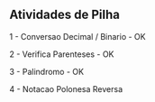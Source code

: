 Atividades de Pilha
-------------------

  1 -  Conversao Decimal / Binario - OK
  
  2 -  Verifica Parenteses - OK
  
  3 -  Palindromo - OK
  
  4 -  Notacao Polonesa Reversa


